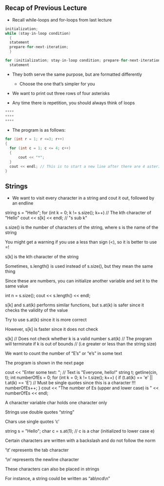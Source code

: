 ## Recap of Previous Lecture

* Recall while-loops and for-loops from last lecture

```cpp
initialization;
while (stay-in-loop condition)
  {
  statement
  prepare-for-next-iteration;
  }

for (initialization; stay-in-loop condition; prepare-for-next-iteration)
  statement
```

- They both serve the same purpose, but are formatted differently

  - Choose the one that’s simpler for you

* We want to print out three rows of four asterisks

* Any time there is repetition, you should always think of loops

```cpp
****
****
****
```

* The program is as follows:

```cpp
for (int r = 1; r <=3; r++)
{
  for (int c = 1; c <= 4; c++)
  {
      cout << "*";
  }
  cout << endl; // This is to start a new line after there are 4 asterisks
}
```

## Strings

* We want to visit every character in a string and cout it out, followed by an endline

string s = "Hello";
  for (int k = 0; k != s.size(); k++) // The kth character of "Hello"
    cout << s[k] << endl; // "s sub k"

s.size() is the number of characters of the string, where s is the name of the string

You might get a warning if you use a less than sign (<), so it is better to use =!

s[k] is the kth character of the string

Sometimes, s.length() is used instead of s.size(), but they mean the same thing

Since these are numbers, you can initialize another variable and set it to the same value

int n = s.size();
cout << s.length() << endl;

s[k] and s.at(k) performs similar functions, but s.at(k) is safer since it checks the validity of the value

Try to use s.at(k) since it is more correct

However, s[k] is faster since it does not check

s[k]      // Does not check whether k is a valid number
s.at(k)   // The program will terminate if k is out of bounds 
          // (i.e greater or less than the string size)

We want to count the number of “E’s” or “e’s” in some text

The program is shown in the next page










cout << "Enter some text: "; // Text is "Everyone, hello!"
string t;
getline(cin, t);
int numberOfEs = 0;
for (int k = 0; k != t.size(); k++)
{
  if (t.at(k) == 'e' || t.at(k) == 'E') // Must be single quotes since this is a character !!!
    numberOfEs++;
}
cout << "The number of Es (upper and lower case) is " << numberOfEs << endl;

A character variable char holds one character only

Strings use double quotes “string”

Chars use single quotes ‘c’ 

string s = "Hello";
char c = s.at(1); // c is a char (initialized to lower case e)

Certain characters are written with a backslash and do not follow the norm

‘\t’ represents the tab character

‘\n’ represents the newline character

These characters can also be placed in strings

For instance, a string could be written as “ab\ncd\n”
